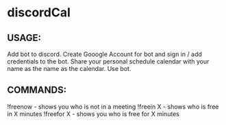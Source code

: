 # discordCal

## USAGE: 

Add bot to discord.
Create Gooogle Account for bot and sign in / add credentials to the bot.
Share your personal schedule calendar with your name as the name as the calendar.
Use bot.

## COMMANDS:

!freenow - shows you who is not in a meeting
!freein X - shows who is free in X minutes
!freefor X - shows you who is free for X minutes
